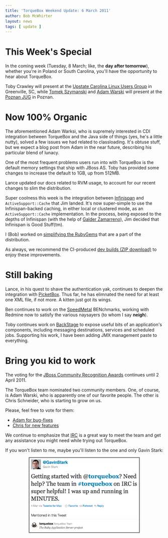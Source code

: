 ```yaml
---
title: 'TorqueBox Weekend Update: 6 March 2011'
author: Bob McWhirter
layout: news
tags: [ update ]
---
```



[uclug]: http://uclug.org/
[poznan]: http://www.jug.poznan.pl/

[galderz]: http://twitter.com/#!/galderz
[adamwarski]: http://twitter.com/#!/adamwarski
[tomek]: http://twitter.com/#!/szimano

[speedmetal]: https://github.com/torquebox/speedmetal
[StompBox]: https://github.com/torquebox/stompbox
[PicketBox]: http://www.jboss.org/picketbox
[Infinispan]: http://infinispan.org/
[BackStage]: https://github.com/torquebox/backstage

[sanegem]: news/2011/03/01/torquebox-gem-changes/

[jcra]: http://www.jboss.org/jbcra
[vote]: http://www.jboss.org/jbcra/voting.html
[nominees]: http://www.jboss.org/jbcra/nominees.html

# This Week's Special

In the coming week (Tuesday, 8 March; like, the **day after tomorrow**), whether
you're in Poland or South Carolina, you'll have the opportunity to hear about
TorqueBox.

Toby Crawley will present at the [Upstate Carolina Linux Users Group][uclug] in
Greenville, SC, while [Tomek Szymanski][tomek] and [Adam Warski][adamwarski] will present at the
[Poznan JUG][poznan] in Poznan.

# Now 100% Organic

The aforementioned Adam Warksi, who is supremely interested in CDI integration
between TorqueBox and the Java side of things (yes, he's a little nutty), solved
a few issues we had related to classloading.  It's obtuse stuff, but we expect
a blog post from Adam in the near future, describing his particular blend of 
lunacy.

One of the most frequent problems users run into with TorqueBox is the default
memory settings that ship with JBoss AS.  Toby has provided some changes to increase
the default to 1GB, up from 512MB.  

Lance updated our docs related to RVM usage, to account for our recent changes
to slim the distribution.

Super coolness this week is the integration between [Infinispan] and `ActiveSupport::Cache`
that Jim landed.  It's now super-simple to use the Infinispan-backed caching, in
either local or clustered mode, as an `ActiveSupport::Cache` implementation.  In the
process, being exposed to the depths of Infinispan (with the help of [Galder Zamarreno][galderz]),
Jim decided that Infinispan is Good Stuff(tm).

I (Bob) worked on [simplifying the RubyGems][sanegem] that are a part of the distribution.

As always, we recommend the CI-produced [dev builds (ZIP download)](/torquebox-dev.zip) to enjoy these improvements.

# Still baking

Lance, in his quest to shave the authentication yak, continues to deepen the 
integration with [PicketBox].  Thus far, he has elimnated the need for at least
one XML file, if not more.  A kitten just got its wings.

Ben continues to work on the [SpeedMetal] BENchmarks, working with Redmine now
to satisfy the various naysayers (to whom I say **neigh**).  

Toby continues work on [BackStage] to expose useful bits of an application's
components, including messaging destinations, services and scheduled jobs.  Supporting
his work, I have been adding JMX management paste to everything.

# Bring you kid to work

The voting for the [JBoss Community Recognition Awards][jcra] continues until
2 April 2011.  

The TorqueBox team nominated two community members.  One, of course, is Adam Warski, who is 
apparently one of our favorite people.  The other is Chris Schneider, who is starting to
grow on us.

Please, feel free to vote for them:

* [Adam for bug-fixes](http://community.jboss.org/polls/1067)
* [Chris for new features](http://community.jboss.org/polls/1066)

We continue to emphasize that [IRC](irc://irc.freenode.net/torquebox) is a great way to meet the 
team and get any assistance you might need while trying out TorqueBox.

If you won't listen to me, maybe you'll listen to the one and only Gavin Stark:

<a href="http://twitter.com/#!/GavinStark/status/43682829346947072"><img src="/images/gavinstark.png" style="margin: auto; display: block; border: 2px solid #666; width: 350px;"/></a>
